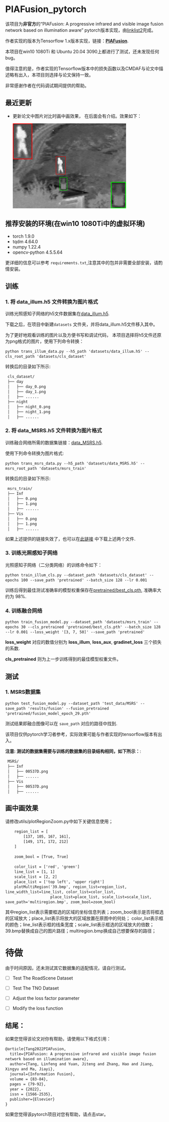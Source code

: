 # PIAFusion_pytorch
该项目为**非官方**的“PIAFusion: A progressive infrared and visible image fusion network based on illumination aware” pytorch版本实现，由[linklist2](https://github.com/linklist2)完成。

作者实现的版本为Tensorflow 1.x版本实现，链接：**[PIAFusion](https://github.com/Linfeng-Tang/PIAFusion)**.

本项目在win10 1080Ti 和 Ubuntu 20.04 3090上都进行了测试，还未发现任何bug。

值得注意的是，作者实现的Tensorflow版本中的损失函数以及CMDAF与论文中描述略有出入，本项目则选择与论文保持一致。

非常感谢作者在代码调试期间提供的帮助。

## 最近更新

 - 更新论文中图片对比时画中画效果， 在后面会有介绍。效果如下：
  
   ![image](utils/multiregion.bmp)

## 推荐安装的环境(在win10 1080Ti中的虚拟环境)

 - torch 1.9.0 
 - tqdm 4.64.0  
 - numpy 1.22.4
 - opencv-python 4.5.5.64

更详细的信息可以参考 ```requirements.txt```,注意其中的包并非需要全部安装，请酌情安装。

## 训练

 ### 1. 将 data_illum.h5 文件转换为图片格式

训练光照感知子网络的h5文件数据集在[data_illum.h5](https://pan.baidu.com/s/19Xbg3bWcMo600zZe7exnVg?pwd=PIAF).

下载之后，在项目中新建```datasets``` 文件夹，并将data_illum.h5文件移入其中。

为了更好地观看训练的图片以及方便书写和调试代码， 本项目选择将h5文件还原为png格式的图片，使用下列命令转换：

```shell
python trans_illum_data.py --h5_path 'datasets/data_illum.h5' --cls_root_path 'datasets/cls_dataset'
```
转换后的目录如下所示:
```shell
 cls_dataset/
 ├── day
 │   ├── day_0.png
 │   ├── day_1.png
 │   ├── ......
 ├── night
 │   ├── night_0.png
 │   ├── night_1.png
 │   ├── ......
```

 ### 2. 将 data_MSRS.h5 文件转换为图片格式

训练融合网络所需的数据集链接：[data_MSRS.h5](https://pan.baidu.com/s/1cO_wn2DOpiKLjHPaM1xZYQ?pwd=PIAF).

使用下列命令转换为图片格式:
```shell
python trans_msrs_data.py --h5_path 'datasets/data_MSRS.h5' --msrs_root_path 'datasets/msrs_train'
```

转换后的目录如下所示:
```shell
 msrs_train/
 ├── Inf
 │   ├── 0.png
 │   ├── 1.png
 │   ├── ......
 ├── Vis
 │   ├── 0.png
 │   ├── 1.png
 │   ├── ......
```

如果上述提供的链接失效了，也可以在[此链接](https://pan.baidu.com/s/18XjhLlzr_t9Y1sDYudJHww?pwd=u1tt) 中下载上述两个文件.


### 3. 训练光照感知子网络

光照感知子网络（二分类网络）的训练命令如下：
```shell
python train_illum_cls.py --dataset_path 'datasets/cls_dataset' --epochs 100 --save_path 'pretrained' --batch_size 128 --lr 0.001
```
训练后得到最佳测试准确率的模型权重保存在[pretrained/best_cls.pth](https://github.com/linklist2/PIAFusion_pytorch/blob/master/pretrained/best_cls.pth), 准确率大约为 98%.

### 4. 训练融合网络
```shell
python train_fusion_model.py --dataset_path 'datasets/msrs_train' --epochs 30 --cls_pretrained 'pretrained/best_cls.pth' --batch_size 128 --lr 0.001 --loss_weight '[3, 7, 50]' --save_path 'pretrained'
```
**loss_weight** 对应的数值分别为 **loss_illum**, **loss_aux**, **gradinet_loss** 三个损失的系数.

**cls_pretrained** 则为上一步训练得到的最佳模型权重文件。


## 测试
### 1. MSRS数据集
```shell
python test_fusion_model.py --dataset_path 'test_data/MSRS' --save_path 'results/fusion' --fusion_pretrained 'pretrained/fusion_model_epoch_29.pth'
```

测试结果即融合图像可以在 ```save_path``` 对应的路径中找到.

该项目仅供pytorch学习者参考，实际效果可能与作者实现的tensorflow版本有出入。

**注意: 测试的数据集需要与训练的数据集的目录结构相同，如下所示：**:

```shell
 MSRS/
 ├── Inf
 │   ├── 00537D.png
 │   ├── ......
 ├── Vis
 │   ├── 00537D.png
 │   ├── ......
```

## 画中画效果

请修改utils/plotRegionZoom.py中如下关键信息使用；
```shell
    region_list = [
        [137, 105, 167, 161],
        [149, 171, 172, 212]
    ]

    zoom_bool = [True, True]

    color_list = ['red', 'green']
    line_list = [1, 1]
    scale_list = [2, 2]
    place_list = ['top left', 'upper right']
    plotMultiRegion('39.bmp', region_list=region_list, line_width_list=line_list, color_list=color_list,
                    place_list=place_list, scale_list=scale_list, save_path='multiregion.bmp', zoom_bool=zoom_bool)
```

其中region_list表示需要框选的区域的坐标信息列表；zoom_bool表示是否将框选的区域放大；place_list表示将放大的区域放置在原图中的何处；
color_list表示框的颜色；line_list表示框的线条宽度；scale_list表示框选的区域放大的倍数；39.bmp替换成自己的图片路径；multiregion.bmp换成自己想要保存的路径；

# 待做

由于时间原因，还未测试其它数据集的适配情况，请自行测试。

 - [ ] Test The RoadScene Dataset
 - [ ] Test The TNO Dataset  
 - [ ] Adjust the loss factor parameter
 - [ ] Modify the loss function


## 结尾：

如果您觉得该论文对你有帮助，请使用以下格式引用：
```
@article{Tang2022PIAFusion,
  title={PIAFusion: A progressive infrared and visible image fusion network based on illumination aware},
  author={Tang, Linfeng and Yuan, Jiteng and Zhang, Hao and Jiang, Xingyu and Ma, Jiayi},
  journal={Information Fusion},
  volume = {83-84},
  pages = {79-92},
  year = {2022},
  issn = {1566-2535},
  publisher={Elsevier}
}
```

如果您觉得该pytorch项目对您有帮助，请点击star。
